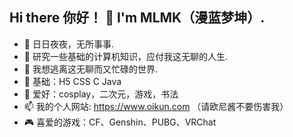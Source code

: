 ## Hi there 你好！ 👋 I'm MLMK（漫蓝梦坤）.


 <!--<img align="right" src="https://i2.hdslb.com/bfs/face/d4115a4efbeaf36516a7a22924ca3cf7aa0270dd.jpg" style="width:150px;height:150px;border-radius: 60px"/>-->

- 🌸 日日夜夜，无所事事.
- 🚀 研究一些基础的计算机知识，应付我这无聊的人生.
- 📕 我想逃离这无聊而又忙碌的世界.
- 🧨 基础：H5 CSS C Java
- 🍥 爱好：cosplay，二次元，游戏，书法
- 📫 我的个人网站: https://www.oikun.com （请欧尼酱不要伤害我）
- 🎮 喜爱的游戏：CF、Genshin、PUBG、VRChat

